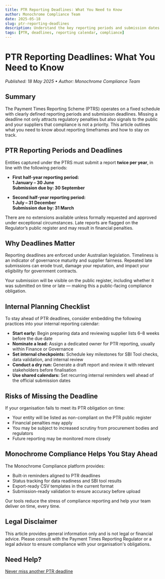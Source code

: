 ```yaml
---
title: PTR Reporting Deadlines: What You Need to Know
author: Monochrome Compliance Team
date: 2025-05-18
slug: ptr-reporting-deadlines
description: Understand the key reporting periods and submission dates for the Payment Times Reporting Scheme so your business never misses a deadline.
tags: [PTR, deadlines, reporting calendar, compliance]
---
```


# PTR Reporting Deadlines: What You Need to Know

<div style="font-size: 0.875rem"><em>Published: 18 May 2025 • Author: Monochrome Compliance Team</em></div>

## Summary

The Payment Times Reporting Scheme (PTRS) operates on a fixed schedule with clearly defined reporting periods and submission deadlines. Missing a deadline not only attracts regulatory penalties but also signals to the public and your suppliers that compliance is not a priority. This article outlines what you need to know about reporting timeframes and how to stay on track.

## PTR Reporting Periods and Deadlines

Entities captured under the PTRS must submit a report **twice per year**, in line with the following periods:

- **First half-year reporting period:**  
  **1 January – 30 June**  
  **Submission due by: 30 September**

- **Second half-year reporting period:**  
  **1 July – 31 December**  
  **Submission due by: 31 March**

There are no extensions available unless formally requested and approved under exceptional circumstances. Late reports are flagged on the Regulator’s public register and may result in financial penalties.

## Why Deadlines Matter

Reporting deadlines are enforced under Australian legislation. Timeliness is an indicator of governance maturity and supplier fairness. Repeated late submissions can erode trust, damage your reputation, and impact your eligibility for government contracts.

Your submission will be visible on the public register, including whether it was submitted on time or late — making this a public-facing compliance obligation.

## Internal Planning Checklist

To stay ahead of PTR deadlines, consider embedding the following practices into your internal reporting calendar:

- **Start early:** Begin preparing data and reviewing supplier lists 6–8 weeks before the due date
- **Nominate a lead:** Assign a dedicated owner for PTR reporting, usually within Finance or Governance
- **Set internal checkpoints:** Schedule key milestones for SBI Tool checks, data validation, and internal review
- **Conduct a dry run:** Generate a draft report and review it with relevant stakeholders before finalisation
- **Use shared calendars:** Set recurring internal reminders well ahead of the official submission dates

## Risks of Missing the Deadline

If your organisation fails to meet its PTR obligation on time:

- Your entity will be listed as non-compliant on the PTR public register
- Financial penalties may apply
- You may be subject to increased scrutiny from procurement bodies and regulators
- Future reporting may be monitored more closely

## Monochrome Compliance Helps You Stay Ahead

The Monochrome Compliance platform provides:

- Built-in reminders aligned to PTR deadlines
- Status tracking for data readiness and SBI tool results
- Export-ready CSV templates in the current format
- Submission-ready validation to ensure accuracy before upload

Our tools reduce the stress of compliance reporting and help your team deliver on time, every time.

## Legal Disclaimer

This article provides general information only and is not legal or financial advice. Please consult with the Payment Times Reporting Regulator or a legal advisor to ensure compliance with your organisation's obligations.

## Need Help?

[Never miss another PTR deadline](https://monochrome-compliance.com)
